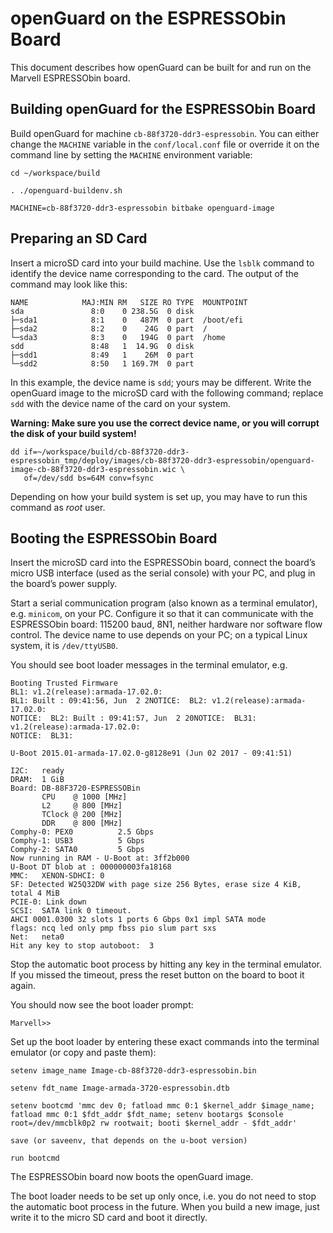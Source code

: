 openGuard on the ESPRESSObin Board
=============================

This document describes how openGuard can be built for and run on the Marvell
ESPRESSObin board.


Building openGuard for the ESPRESSObin Board
---------------------------------------

Build openGuard for machine `cb-88f3720-ddr3-espressobin`. You can either
change the `MACHINE` variable in the `conf/local.conf` file or override
it on the command line by setting the `MACHINE` environment variable:

``` shell
cd ~/workspace/build

. ./openguard-buildenv.sh

MACHINE=cb-88f3720-ddr3-espressobin bitbake openguard-image
```


Preparing an SD Card
--------------------

Insert a microSD card into your build machine. Use the `lsblk` command to
identify the device name corresponding to the card. The output of the
command may look like this:

```
NAME            MAJ:MIN RM   SIZE RO TYPE  MOUNTPOINT
sda               8:0    0 238.5G  0 disk
├─sda1            8:1    0   487M  0 part  /boot/efi
├─sda2            8:2    0    24G  0 part  /
└─sda3            8:3    0   194G  0 part  /home
sdd               8:48   1  14.9G  0 disk
├─sdd1            8:49   1    26M  0 part
└─sdd2            8:50   1 169.7M  0 part
```

In this example, the device name is `sdd`; yours may be different. Write
the openGuard image to the microSD card with the following command; replace
`sdd` with the device name of the card on your system.

**Warning: Make sure you use the correct device name, or you will
corrupt the disk of your build system!**

``` shell
dd if=~/workspace/build/cb-88f3720-ddr3-espressobin_tmp/deploy/images/cb-88f3720-ddr3-espressobin/openguard-image-cb-88f3720-ddr3-espressobin.wic \
   of=/dev/sdd bs=64M conv=fsync
```

Depending on how your build system is set up, you may have to run this
command as _root_ user.


Booting the ESPRESSObin Board
-----------------------------

Insert the microSD card into the ESPRESSObin board, connect the boardʼs
micro USB interface (used as the serial console) with your PC, and plug
in the boardʼs power supply.

Start a serial communication program (also known as a terminal
emulator), e.g. `minicom`, on your PC. Configure it so that it can
communicate with the ESPRESSObin board: 115200 baud, 8N1, neither
hardware nor software flow control. The device name to use depends on
your PC; on a typical Linux system, it is `/dev/ttyUSB0`.

You should see boot loader messages in the terminal emulator, e.g.

```
Booting Trusted Firmware
BL1: v1.2(release):armada-17.02.0:
BL1: Built : 09:41:56, Jun  2 2NOTICE:  BL2: v1.2(release):armada-17.02.0:
NOTICE:  BL2: Built : 09:41:57, Jun  2 20NOTICE:  BL31: v1.2(release):armada-17.02.0:
NOTICE:  BL31:

U-Boot 2015.01-armada-17.02.0-g8128e91 (Jun 02 2017 - 09:41:51)

I2C:   ready
DRAM:  1 GiB
Board: DB-88F3720-ESPRESSOBin
       CPU    @ 1000 [MHz]
       L2     @ 800 [MHz]
       TClock @ 200 [MHz]
       DDR    @ 800 [MHz]
Comphy-0: PEX0          2.5 Gbps
Comphy-1: USB3          5 Gbps
Comphy-2: SATA0         5 Gbps
Now running in RAM - U-Boot at: 3ff2b000
U-Boot DT blob at : 000000003fa18168
MMC:   XENON-SDHCI: 0
SF: Detected W25Q32DW with page size 256 Bytes, erase size 4 KiB, total 4 MiB
PCIE-0: Link down
SCSI:  SATA link 0 timeout.
AHCI 0001.0300 32 slots 1 ports 6 Gbps 0x1 impl SATA mode
flags: ncq led only pmp fbss pio slum part sxs
Net:   neta0
Hit any key to stop autoboot:  3
```

Stop the automatic boot process by hitting any key in the terminal
emulator. If you missed the timeout, press the reset button on the board
to boot it again.

You should now see the boot loader prompt:

```
Marvell>>
```

Set up the boot loader by entering these exact commands into the
terminal emulator (or copy and paste them):

```
setenv image_name Image-cb-88f3720-ddr3-espressobin.bin

setenv fdt_name Image-armada-3720-espressobin.dtb

setenv bootcmd 'mmc dev 0; fatload mmc 0:1 $kernel_addr $image_name; fatload mmc 0:1 $fdt_addr $fdt_name; setenv bootargs $console root=/dev/mmcblk0p2 rw rootwait; booti $kernel_addr - $fdt_addr'

save (or saveenv, that depends on the u-boot version)

run bootcmd
```

The ESPRESSObin board now boots the openGuard image.

The boot loader needs to be set up only once, i.e. you do not need to
stop the automatic boot process in the future. When you build a new
image, just write it to the micro SD card and boot it directly.
